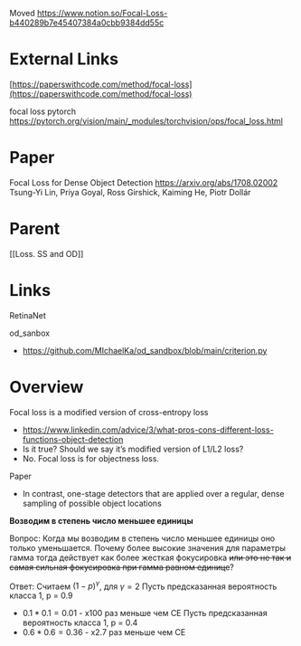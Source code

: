 
Moved
https://www.notion.so/Focal-Loss-b440289b7e45407384a0cbb9384dd55c

# External Links

[https://paperswithcode.com/method/focal-loss](https://paperswithcode.com/method/focal-loss)

focal loss pytorch
https://pytorch.org/vision/main/_modules/torchvision/ops/focal_loss.html

# Paper

Focal Loss for Dense Object Detection
https://arxiv.org/abs/1708.02002
Tsung-Yi Lin, Priya Goyal, Ross Girshick, Kaiming He, Piotr Dollár

# Parent

[[Loss. SS and OD]]

# Links

RetinaNet

od_sanbox
- https://github.com/MIchaelKa/od_sandbox/blob/main/criterion.py

# Overview

Focal loss is a modified version of cross-entropy loss
- https://www.linkedin.com/advice/3/what-pros-cons-different-loss-functions-object-detection
- Is it true? Should we say it’s modified version of L1/L2 loss?
- No. Focal loss is for objectness loss.

Paper
- In contrast, one-stage detectors that are applied over a regular, dense sampling of possible object locations

**Возводим в степень число меньшее единицы**

Вопрос:
Когда мы возводим в степень число меньшее единицы оно только уменьшается. Почему более высокие значения для параметры гамма тогда действует как более жесткая фокусировка ~~или это не так и самая сильная фокусировка при гамма равном единице~~?

Ответ:
Считаем $(1-p)^\gamma$, для $\gamma = 2$
Пусть предсказанная вероятность класса 1, p = 0.9
- $0.1*0.1 = 0.01$ - x100 раз меньше чем CE
Пусть предсказанная вероятность класса 1, p = 0.4
- $0.6*0.6 = 0.36$ - x2.7 раз меньше чем CE